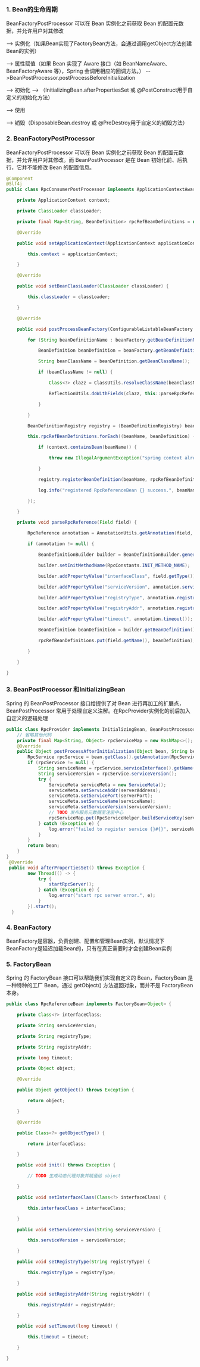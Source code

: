 ### 1. Bean的生命周期

BeanFactoryPostProcessor 可以在 Bean 实例化之前获取 Bean 的配置元数据，并允许用户对其修改

--> 实例化（如果Bean实现了FactoryBean方法，会通过调用getObject方法创建Bean的实例） 

--> 属性赋值（如果 Bean 实现了 Aware 接口（如 BeanNameAware、BeanFactoryAware 等），Spring 会调用相应的回调方法。） -- >BeanPostProcessor.postProcessBeforeInitialization

--> 初始化 --> （InitializingBean.afterPropertiesSet 或 @PostConstruct用于自定义的初始化方法）

--> 使用

 --> 销毁（DisposableBean.destroy 或 @PreDestroy用于自定义的销毁方法）

### 2. BeanFactoryPostProcessor 

BeanFactoryPostProcessor 可以在 Bean 实例化之前获取 Bean 的配置元数据，并允许用户对其修改。而 BeanPostProcessor 是在 Bean 初始化前、后执行，它并不能修改 Bean 的配置信息。

```java
@Component
@Slf4j
public class RpcConsumerPostProcessor implements ApplicationContextAware, BeanClassLoaderAware, BeanFactoryPostProcessor {

    private ApplicationContext context;

    private ClassLoader classLoader;

    private final Map<String, BeanDefinition> rpcRefBeanDefinitions = new LinkedHashMap<>();

    @Override

    public void setApplicationContext(ApplicationContext applicationContext) throws BeansException {

        this.context = applicationContext;

    }

    @Override

    public void setBeanClassLoader(ClassLoader classLoader) {

        this.classLoader = classLoader;

    }

    @Override

    public void postProcessBeanFactory(ConfigurableListableBeanFactory beanFactory) throws BeansException {

        for (String beanDefinitionName : beanFactory.getBeanDefinitionNames()) {

            BeanDefinition beanDefinition = beanFactory.getBeanDefinition(beanDefinitionName);

            String beanClassName = beanDefinition.getBeanClassName();

            if (beanClassName != null) {

                Class<?> clazz = ClassUtils.resolveClassName(beanClassName, this.classLoader);

                ReflectionUtils.doWithFields(clazz, this::parseRpcReference);

            }

        }

        BeanDefinitionRegistry registry = (BeanDefinitionRegistry) beanFactory;

        this.rpcRefBeanDefinitions.forEach((beanName, beanDefinition) -> {

            if (context.containsBean(beanName)) {

                throw new IllegalArgumentException("spring context already has a bean named " + beanName);

            }

            registry.registerBeanDefinition(beanName, rpcRefBeanDefinitions.get(beanName));

            log.info("registered RpcReferenceBean {} success.", beanName);

        });

    }

    private void parseRpcReference(Field field) {

        RpcReference annotation = AnnotationUtils.getAnnotation(field, RpcReference.class);

        if (annotation != null) {

            BeanDefinitionBuilder builder = BeanDefinitionBuilder.genericBeanDefinition(RpcReferenceBean.class);

            builder.setInitMethodName(RpcConstants.INIT_METHOD_NAME);

            builder.addPropertyValue("interfaceClass", field.getType());

            builder.addPropertyValue("serviceVersion", annotation.serviceVersion());

            builder.addPropertyValue("registryType", annotation.registryType());

            builder.addPropertyValue("registryAddr", annotation.registryAddress());

            builder.addPropertyValue("timeout", annotation.timeout());

            BeanDefinition beanDefinition = builder.getBeanDefinition();

            rpcRefBeanDefinitions.put(field.getName(), beanDefinition);

        }

    }

}
```





### 3. BeanPostProcessor 和InitializingBean	

Spring 的 BeanPostProcessor 接口给提供了对 Bean 进行再加工的扩展点，BeanPostProcessor 常用于处理自定义注解。在RpcProvider实例化的前后加入自定义的逻辑处理

```java
public class RpcProvider implements InitializingBean, BeanPostProcessor {
    // 省略其他代码
    private final Map<String, Object> rpcServiceMap = new HashMap<>();
    @Override
    public Object postProcessAfterInitialization(Object bean, String beanName) throws BeansException {
        RpcService rpcService = bean.getClass().getAnnotation(RpcService.class);
        if (rpcService != null) {
            String serviceName = rpcService.serviceInterface().getName();
            String serviceVersion = rpcService.serviceVersion();
            try {
                ServiceMeta serviceMeta = new ServiceMeta();
                serviceMeta.setServiceAddr(serverAddress);
                serviceMeta.setServicePort(serverPort);
                serviceMeta.setServiceName(serviceName);
                serviceMeta.setServiceVersion(serviceVersion);
                // TODO 发布服务元数据至注册中心
                rpcServiceMap.put(RpcServiceHelper.buildServiceKey(serviceMeta.getServiceName(), serviceMeta.getServiceVersion()), bean);
            } catch (Exception e) {
                log.error("failed to register service {}#{}", serviceName, serviceVersion, e);
            }
        }
        return bean;
    }
}
 @Override
 public void afterPropertiesSet() throws Exception {
        new Thread(() -> {
            try {
                startRpcServer();
            } catch (Exception e) {
                log.error("start rpc server error.", e);
            }
        }).start();
  }
```

### 4. BeanFactory

BeanFactory是容器，负责创建、配置和管理Bean实例，默认情况下BeanFactory是延迟加载Bean的，只有在真正需要时才会创建Bean实例

### 5. FactoryBean 

Spring 的 FactoryBean 接口可以帮助我们实现自定义的 Bean，FactoryBean 是一种特种的工厂 Bean，通过 getObject() 方法返回对象，而并不是 FactoryBean 本身。

```java
public class RpcReferenceBean implements FactoryBean<Object> {

    private Class<?> interfaceClass;

    private String serviceVersion;

    private String registryType;

    private String registryAddr;

    private long timeout;

    private Object object;

    @Override

    public Object getObject() throws Exception {

        return object;

    }

    @Override

    public Class<?> getObjectType() {

        return interfaceClass;

    }

    public void init() throws Exception {

        // TODO 生成动态代理对象并赋值给 object

    }

    public void setInterfaceClass(Class<?> interfaceClass) {

        this.interfaceClass = interfaceClass;

    }

    public void setServiceVersion(String serviceVersion) {

        this.serviceVersion = serviceVersion;

    }

    public void setRegistryType(String registryType) {

        this.registryType = registryType;

    }

    public void setRegistryAddr(String registryAddr) {

        this.registryAddr = registryAddr;

    }

    public void setTimeout(long timeout) {

        this.timeout = timeout;

    }

}
```



